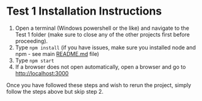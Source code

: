 # Test 1 Installation Instructions

1. Open a terminal (Windows powershell or the like) and navigate to the Test 1 folder (make sure to close any of the other projects first before proceeding).
2. Type `npm install` (if you have issues, make sure you installed node and npm - see main [README.md](https://github.com/leslieAEwing/meyerDistributingTechnical) file)
3. Type `npm start`
4. If a browser does not open automatically, open a browser and go to <http://localhost:3000>

Once you have followed these steps and wish to rerun the project, simply follow the steps above but skip step 2.
